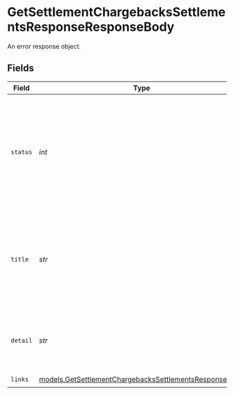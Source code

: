 # GetSettlementChargebacksSettlementsResponseResponseBody

An error response object.


## Fields

| Field                                                                                                                    | Type                                                                                                                     | Required                                                                                                                 | Description                                                                                                              | Example                                                                                                                  |
| ------------------------------------------------------------------------------------------------------------------------ | ------------------------------------------------------------------------------------------------------------------------ | ------------------------------------------------------------------------------------------------------------------------ | ------------------------------------------------------------------------------------------------------------------------ | ------------------------------------------------------------------------------------------------------------------------ |
| `status`                                                                                                                 | *int*                                                                                                                    | :heavy_check_mark:                                                                                                       | The status code of the error message. This is always the same code as the status code of the HTTP message itself.        | 404                                                                                                                      |
| `title`                                                                                                                  | *str*                                                                                                                    | :heavy_check_mark:                                                                                                       | The HTTP reason phrase of the error. For example, for a `404` error, the `title` will be `Not Found`.                    | Not Found                                                                                                                |
| `detail`                                                                                                                 | *str*                                                                                                                    | :heavy_check_mark:                                                                                                       | A detailed human-readable description of the error that occurred.                                                        | The resource does not exist                                                                                              |
| `links`                                                                                                                  | [models.GetSettlementChargebacksSettlementsResponseLinks](../models/getsettlementchargebackssettlementsresponselinks.md) | :heavy_check_mark:                                                                                                       | N/A                                                                                                                      |                                                                                                                          |